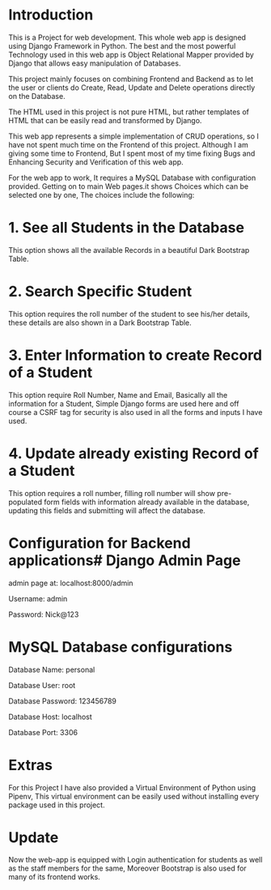 # Introduction
This is a Project for web development. This whole web app is designed using Django Framework in Python. The best and the most powerful Technology used in this web app is Object Relational Mapper provided by Django that allows easy manipulation of Databases.
 
This project mainly focuses on combining Frontend and Backend as to let the user or clients do Create, Read, Update and Delete operations directly on the Database.
 
The HTML used in this project is not pure HTML, but rather templates of HTML that can be easily read and transformed by Django.
 
This web app represents a simple implementation of CRUD operations, so I have not spent much time on the Frontend of this project.
Although I am giving some time to Frontend, But I spent most of my time fixing Bugs and Enhancing Security and Verification of this web app.
 
For the web app to work, It requires a MySQL Database with configuration provided. Getting on to main Web pages.it shows Choices which can be selected one by one, The choices include the following:
 
# 1. See all Students in the Database
This option shows all the available Records in a beautiful Dark Bootstrap Table.
 
# 2. Search Specific Student
This option requires the roll number of the student to see his/her details, these details are also shown in a Dark Bootstrap Table.
 
# 3. Enter Information to create Record of a Student
This option require Roll Number, Name and Email, Basically all the information for a Student, Simple Django forms are used here and off course a CSRF tag for security is also used in all the forms and inputs I have used.
 
# 4. Update already existing Record of a Student
This option requires a roll number, filling roll number will show pre-populated form fields with information already available in the database, updating this fields and submitting will affect the database.
 
 
# Configuration for Backend applications# Django Admin Page

admin page at: localhost:8000/admin

Username: admin

Password: Nick@123
 
 
# MySQL Database configurations
Database Name: personal

Database User: root

Database Password: 123456789

Database Host: localhost

Database Port: 3306
 
 
# Extras
For this Project I have also provided a Virtual Environment of Python using Pipenv, This virtual environment can be easily used without installing every package used in this project.

# Update

Now the web-app is equipped with Login authentication for students as well as the staff members for the same, Moreover Bootstrap is also used for many of its frontend works.